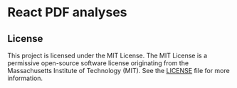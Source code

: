 # React PDF analyses
## License
This project is licensed under the MIT License. The MIT License is a permissive open-source software license originating from the Massachusetts Institute of Technology (MIT). See the [LICENSE](LICENSE) file for more information.
